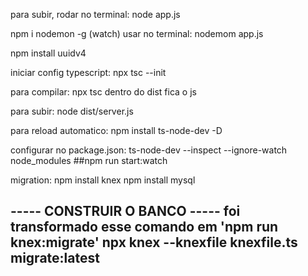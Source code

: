 para subir, rodar no terminal:
node app.js

npm i nodemon -g
(watch) usar no terminal:
nodemom app.js


npm install uuidv4

iniciar config typescript:
 npx tsc --init

 para compilar:
 npx tsc
 dentro do dist fica o js

 para subir: 
 node dist/server.js

 para reload automatico:
 npm install ts-node-dev -D
 
configurar no package.json: ts-node-dev --inspect --ignore-watch node_modules
##npm run start:watch

migration:
npm install knex
npm install mysql

----- CONSTRUIR O BANCO -----
foi transformado esse comando em 'npm run knex:migrate'
npx knex --knexfile knexfile.ts migrate:latest 
-----